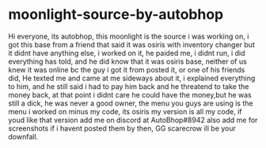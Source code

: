 # moonlight-source-by-autobhop
Hi everyone, its autobhop, this moonlight is the source i was working on, i got this base from a friend that said it was osiris with inventory changer but it didnt have anything else, i worked on it, he paided me, i didnt run, i did everything has told, and he did know that it was osiris base, neither of us knew it was online bc the guy i got it from posted it, or one of his friends did, He texted me and came at me sideways about it, i explained everything to him, and he still said i had to pay him back and he threatend to take the money back, at that point i didnt care he could have the money,but he was still a dick, he was never a good owner, the menu you guys are using is the menu i worked on minus my code, its osiris my version is all my code, if youd like that version add me on discord at AutoBhop#8942 also add me for screenshots if i havent posted them by then, GG scarecrow ill be your downfall.
